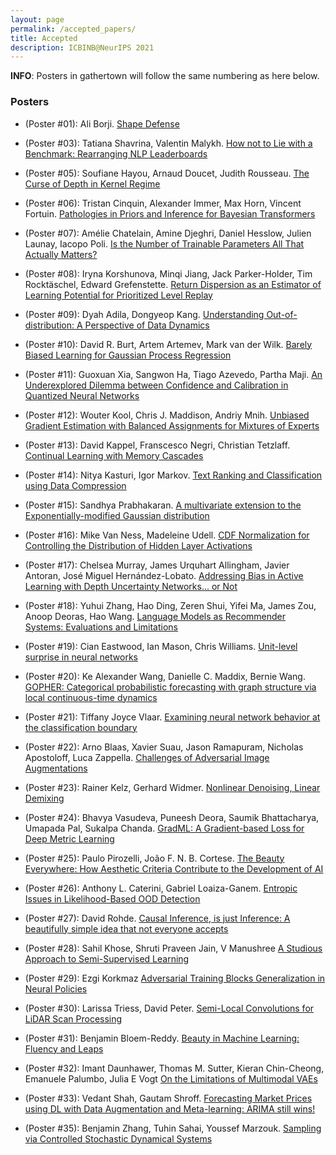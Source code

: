 ```yaml
---
layout: page
permalink: /accepted_papers/
title: Accepted
description: ICBINB@NeurIPS 2021
---
```


**INFO**: Posters in gathertown will follow the same numbering as here below.

### Posters

* (Poster \#01): Ali Borji. [Shape Defense](https://openreview.net/forum?id=wokK3eIjOB_)

* (Poster \#03): Tatiana Shavrina, Valentin Malykh. [How not to Lie with a Benchmark: Rearranging NLP Leaderboards](https://openreview.net/forum?id=AiU1SoiaeMX)

* (Poster \#05): Soufiane Hayou, Arnaud Doucet, Judith Rousseau. [The Curse of Depth in Kernel Regime](https://openreview.net/forum?id=foFLxO0Yrhx)

* (Poster \#06): Tristan Cinquin, Alexander Immer, Max Horn, Vincent Fortuin. [Pathologies in Priors and Inference for Bayesian Transformers](https://openreview.net/forum?id=Gv41ucDhhlY)

* (Poster \#07): Amélie Chatelain, Amine Djeghri, Daniel Hesslow, Julien Launay, Iacopo Poli. [Is the Number of Trainable Parameters All That Actually Matters?](https://openreview.net/forum?id=JCzF3p8-47S)

* (Poster \#08): Iryna Korshunova, Minqi Jiang, Jack Parker-Holder, Tim Rocktäschel, Edward Grefenstette. [Return Dispersion as an Estimator of Learning Potential for Prioritized Level Replay](https://openreview.net/forum?id=1-j1aJfCKa9)

* (Poster \#09): Dyah Adila, Dongyeop Kang. [Understanding Out-of-distribution: A Perspective of Data Dynamics](https://openreview.net/forum?id=c8OLtQrZObk)

* (Poster \#10): David R. Burt, Artem Artemev, Mark van der Wilk. [Barely Biased Learning for Gaussian Process Regression](https://openreview.net/forum?id=nPtmUTt8iWl)

* (Poster \#11): Guoxuan Xia, Sangwon Ha, Tiago Azevedo, Partha Maji. [An Underexplored Dilemma between Confidence and Calibration in Quantized Neural Networks](https://openreview.net/forum?id=_5d0_qtXt5d)

* (Poster \#12): Wouter Kool, Chris J. Maddison, Andriy Mnih. [Unbiased Gradient Estimation with Balanced Assignments for Mixtures of Experts](https://openreview.net/forum?id=Hvfva7l1tcj)

* (Poster \#13): David Kappel, Franscesco Negri, Christian Tetzlaff. [Continual Learning with Memory Cascades](https://openreview.net/forum?id=E1xIZf0E7qr)

* (Poster \#14):  Nitya Kasturi, Igor Markov. [Text Ranking and Classification using Data Compression](https://openreview.net/forum?id=mCyM2CWFZX5)

* (Poster \#15): Sandhya Prabhakaran. [A multivariate extension to the Exponentially-modified Gaussian distribution](https://openreview.net/forum?id=zjfH2znOLVk)

* (Poster \#16): Mike Van Ness, Madeleine Udell. [CDF Normalization for Controlling the Distribution of Hidden Layer Activations](https://openreview.net/forum?id=ux6_Nstizv)

* (Poster \#17): Chelsea Murray, James Urquhart Allingham, Javier Antoran, José Miguel Hernández-Lobato. [Addressing Bias in Active Learning with Depth Uncertainty Networks... or Not](https://openreview.net/forum?id=gVi-oIwRIks)

* (Poster \#18): Yuhui Zhang, Hao Ding, Zeren Shui, Yifei Ma, James Zou, Anoop Deoras, Hao Wang. [Language Models as Recommender Systems: Evaluations and Limitations](https://openreview.net/forum?id=hFx3fY7-m9b)

* (Poster \#19): Cian Eastwood, Ian Mason, Chris Williams. [Unit-level surprise in neural networks](https://openreview.net/forum?id=N5lxfjtUPOS)

* (Poster \#20): Ke Alexander Wang, Danielle C. Maddix, Bernie Wang. [GOPHER: Categorical probabilistic forecasting with graph structure via local continuous-time dynamics](https://openreview.net/forum?id=v2DmCzi1gfh)

* (Poster \#21): Tiffany Joyce Vlaar. [Examining neural network behavior at the classification boundary](https://openreview.net/forum?id=FBBWy2Sjwg)

* (Poster \#22): Arno Blaas, Xavier Suau, Jason Ramapuram, Nicholas Apostoloff, Luca Zappella. [Challenges of Adversarial Image Augmentations](https://openreview.net/forum?id=ZulCFqmwsF2)

* (Poster \#23): Rainer Kelz, Gerhard Widmer. [Nonlinear Denoising, Linear Demixing](https://openreview.net/forum?id=CnsnlBlkCXx)

* (Poster \#24): Bhavya Vasudeva, Puneesh Deora, Saumik Bhattacharya, Umapada Pal, Sukalpa Chanda. [GradML: A Gradient-based Loss for Deep Metric Learning](https://openreview.net/forum?id=y_vC5Cdu_z)

* (Poster \#25): Paulo Pirozelli, João F. N. B. Cortese. [The Beauty Everywhere: How Aesthetic Criteria Contribute to the Development of AI](https://openreview.net/forum?id=UPuDQRCyrtO)

* (Poster \#26): Anthony L. Caterini, Gabriel Loaiza-Ganem. [Entropic Issues in Likelihood-Based OOD Detection](https://openreview.net/forum?id=mE7KhifcD9l)

* (Poster \#27): David Rohde. [Causal Inference, is just Inference: A beautifully simple idea that not everyone accepts](https://openreview.net/forum?id=CohKbinev2)

* (Poster \#28): Sahil Khose, Shruti Praveen Jain, V Manushree [A Studious Approach to Semi-Supervised Learning](https://openreview.net/forum?id=TC2V_Xk3fu8)

* (Poster \#29): Ezgi Korkmaz [Adversarial Training Blocks Generalization in Neural Policies](https://openreview.net/forum?id=fXGimmbtD9c)

* (Poster \#30):  Larissa Triess, David Peter. [Semi-Local Convolutions for LiDAR Scan Processing](https://openreview.net/forum?id=rSGfLc2w4Z)

* (Poster \#31): Benjamin Bloem-Reddy. [Beauty in Machine Learning: Fluency and Leaps](https://openreview.net/forum?id=t_yk349a9Ec)

* (Poster \#32):  Imant Daunhawer, Thomas M. Sutter, Kieran Chin-Cheong, Emanuele Palumbo, Julia E Vogt [On the Limitations of Multimodal VAEs](https://openreview.net/forum?id=ynt6uq-BjIi)

* (Poster \#33):  Vedant Shah, Gautam Shroff. [Forecasting Market Prices using DL with Data Augmentation and Meta-learning: ARIMA still wins!](https://openreview.net/forum?id=udRAvWHIb2)

* (Poster \#35):  Benjamin Zhang, Tuhin Sahai, Youssef Marzouk. [Sampling via Controlled Stochastic Dynamical Systems](https://openreview.net/forum?id=dHruzYDH719)
